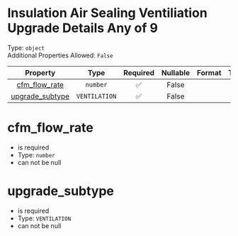 
Insulation Air Sealing Ventiliation Upgrade Details Any of 9
============================================================
  
Type: `object`  
Additional Properties Allowed: `False`  
  

|Property|Type|Required|Nullable|Format|Title|
| :---: | :---: | :---: | :---: | :---: | :---: |
|[cfm_flow_rate](#cfm_flow_rate)|`number`|:white_check_mark:|False|||
|[upgrade_subtype](#upgrade_subtype)|`VENTILATION`|:white_check_mark:|False|||

cfm_flow_rate
=============
  
  
  

- is required
- Type: `number`
- can not be null
  

upgrade_subtype
===============
  
  
  

- is required
- Type: `VENTILATION`
- can not be null
  
